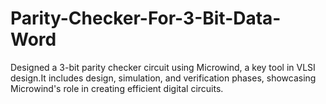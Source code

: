 # Parity-Checker-For-3-Bit-Data-Word
Designed a 3-bit parity checker circuit using Microwind, a key tool in VLSI design.It includes design, simulation, and verification phases, showcasing Microwind's role in creating efficient digital circuits.
